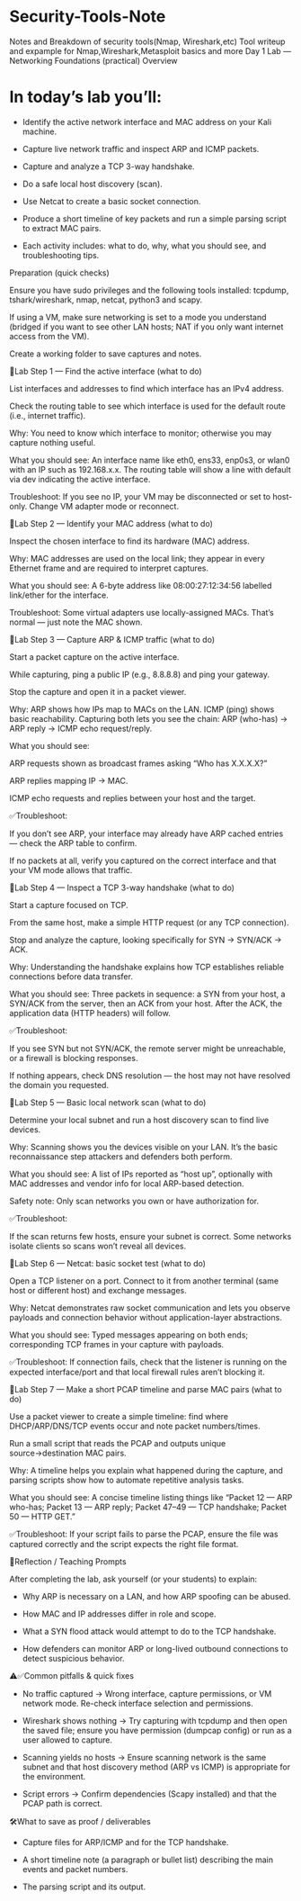 # Security-Tools-Note
Notes and Breakdown of security tools(Nmap, Wireshark,etc)
Tool writeup and expample for Nmap,Wireshark,Metasploit basics and more
Day 1 Lab — Networking Foundations (practical)
Overview

# In today’s lab you’ll:

- Identify the active network interface and MAC address on your Kali machine.

- Capture live network traffic and inspect ARP and ICMP packets.

- Capture and analyze a TCP 3-way handshake.

- Do a safe local host discovery (scan).

- Use Netcat to create a basic socket connection.

- Produce a short timeline of key packets and run a simple parsing script to extract MAC pairs.

- Each activity includes: what to do, why, what you should see, and troubleshooting tips.

Preparation (quick checks)

Ensure you have sudo privileges and the following tools installed: tcpdump, tshark/wireshark, nmap, netcat, python3 and scapy.

If using a VM, make sure networking is set to a mode you understand (bridged if you want to see other LAN hosts; NAT if you only want internet access from the VM).

Create a working folder to save captures and notes.

🔹Lab Step 1 — Find the active interface (what to do)

List interfaces and addresses to find which interface has an IPv4 address.

Check the routing table to see which interface is used for the default route (i.e., internet traffic).

Why: You need to know which interface to monitor; otherwise you may capture nothing useful.

What you should see: An interface name like eth0, ens33, enp0s3, or wlan0 with an IP such as 192.168.x.x. The routing table will show a line with default via <gateway> dev <iface> indicating the active interface.

Troubleshoot: If you see no IP, your VM may be disconnected or set to host-only. Change VM adapter mode or reconnect.

🔹Lab Step 2 — Identify your MAC address (what to do)

Inspect the chosen interface to find its hardware (MAC) address.

Why: MAC addresses are used on the local link; they appear in every Ethernet frame and are required to interpret captures.

What you should see: A 6-byte address like 08:00:27:12:34:56 labelled link/ether for the interface.

Troubleshoot: Some virtual adapters use locally-assigned MACs. That’s normal — just note the MAC shown.

🔹Lab Step 3 — Capture ARP & ICMP traffic (what to do)

Start a packet capture on the active interface.

While capturing, ping a public IP (e.g., 8.8.8.8) and ping your gateway.

Stop the capture and open it in a packet viewer.

Why: ARP shows how IPs map to MACs on the LAN. ICMP (ping) shows basic reachability. Capturing both lets you see the chain: ARP (who-has) → ARP reply → ICMP echo request/reply.

What you should see:

ARP requests shown as broadcast frames asking “Who has X.X.X.X?”

ARP replies mapping IP → MAC.

ICMP echo requests and replies between your host and the target.

✅Troubleshoot:

If you don’t see ARP, your interface may already have ARP cached entries — check the ARP table to confirm.

If no packets at all, verify you captured on the correct interface and that your VM mode allows that traffic.

🔹Lab Step 4 — Inspect a TCP 3-way handshake (what to do)

Start a capture focused on TCP.

From the same host, make a simple HTTP request (or any TCP connection).

Stop and analyze the capture, looking specifically for SYN → SYN/ACK → ACK.

Why: Understanding the handshake explains how TCP establishes reliable connections before data transfer.

What you should see: Three packets in sequence: a SYN from your host, a SYN/ACK from the server, then an ACK from your host. After the ACK, the application data (HTTP headers) will follow.

✅Troubleshoot:

If you see SYN but not SYN/ACK, the remote server might be unreachable, or a firewall is blocking responses.

If nothing appears, check DNS resolution — the host may not have resolved the domain you requested.

🔹Lab Step 5 — Basic local network scan (what to do)

Determine your local subnet and run a host discovery scan to find live devices.

Why: Scanning shows you the devices visible on your LAN. It’s the basic reconnaissance step attackers and defenders both perform.

What you should see: A list of IPs reported as “host up”, optionally with MAC addresses and vendor info for local ARP-based detection.

Safety note: Only scan networks you own or have authorization for.

✅Troubleshoot:

If the scan returns few hosts, ensure your subnet is correct. Some networks isolate clients so scans won’t reveal all devices.

🔹Lab Step 6 — Netcat: basic socket test (what to do)

Open a TCP listener on a port. Connect to it from another terminal (same host or different host) and exchange messages.

Why: Netcat demonstrates raw socket communication and lets you observe payloads and connection behavior without application-layer abstractions.

What you should see: Typed messages appearing on both ends; corresponding TCP frames in your capture with payloads.

✅Troubleshoot: If connection fails, check that the listener is running on the expected interface/port and that local firewall rules aren’t blocking it.

🔹Lab Step 7 — Make a short PCAP timeline and parse MAC pairs (what to do)

Use a packet viewer to create a simple timeline: find where DHCP/ARP/DNS/TCP events occur and note packet numbers/times.

Run a small script that reads the PCAP and outputs unique source→destination MAC pairs.

Why: A timeline helps you explain what happened during the capture, and parsing scripts show how to automate repetitive analysis tasks.

What you should see: A concise timeline listing things like “Packet 12 — ARP who-has; Packet 13 — ARP reply; Packet 47–49 — TCP handshake; Packet 50 — HTTP GET.”

✅Troubleshoot: If your script fails to parse the PCAP, ensure the file was captured correctly and the script expects the right file format.

🤔Reflection / Teaching Prompts

After completing the lab, ask yourself (or your students) to explain:

- Why ARP is necessary on a LAN, and how ARP spoofing can be abused.

- How MAC and IP addresses differ in role and scope.

- What a SYN flood attack would attempt to do to the TCP handshake.

- How defenders can monitor ARP or long-lived outbound connections to detect suspicious behavior.

⚠️✅Common pitfalls & quick fixes

- No traffic captured → Wrong interface, capture permissions, or VM network mode. Re-check interface selection and permissions.

- Wireshark shows nothing → Try capturing with tcpdump and then open the saved file; ensure you have permission (dumpcap config) or run as a user allowed to capture.

- Scanning yields no hosts → Ensure scanning network is the same subnet and that host discovery method (ARP vs ICMP) is appropriate for the environment.

- Script errors → Confirm dependencies (Scapy installed) and that the PCAP path is correct.

🛠️What to save as proof / deliverables

- Capture files for ARP/ICMP and for the TCP handshake.

- A short timeline note (a paragraph or bullet list) describing the main events and packet numbers.

- The parsing script and its output.

 



